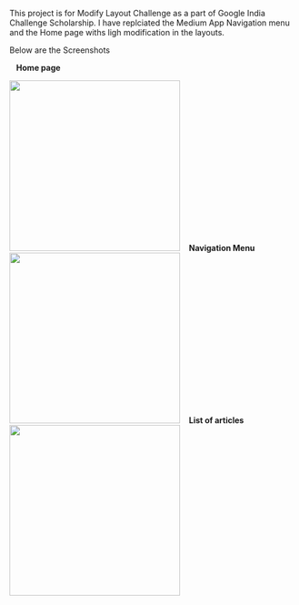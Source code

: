 This project is for Modify Layout Challenge as a part of Google India Challenge Scholarship. 
I have replciated the Medium App Navigation menu and the Home page withs ligh modification in the layouts.

Below are the Screenshots

&nbsp;&nbsp;
<b>Home page</b>

<img src="https://user-images.githubusercontent.com/3199282/40002078-a4776eea-575d-11e8-8442-2219bbc3f003.png" width="300" height="300"/>
&nbsp;&nbsp;
<b>Navigation Menu </b>

<img src="https://user-images.githubusercontent.com/3199282/40002082-a64edf5a-575d-11e8-9900-0d470de7dfc9.png" width="300" height="300"/>
&nbsp;&nbsp;
<b>List of articles</b>

<img src="https://user-images.githubusercontent.com/3199282/40002081-a5866304-575d-11e8-85e6-b3410878d4a8.png" width="300" height="300"/>

